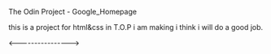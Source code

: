 The Odin Project - Google_Homepage

this is a project for html&css in T.O.P i am making i think i will do
a good job.


<---------------->
